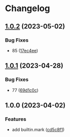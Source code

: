 # Changelog

## [1.0.2](https://github.com/Cassin01/wf.nvim/compare/v1.0.1...v1.0.2) (2023-05-02)


### Bug Fixes

* 85 ([17ec4ee](https://github.com/Cassin01/wf.nvim/commit/17ec4ee704be4f2e1391d263ee436ce2b39986a6))

## [1.0.1](https://github.com/Cassin01/wf.nvim/compare/v1.0.0...v1.0.1) (2023-04-28)


### Bug Fixes

* 77 ([69d1c0c](https://github.com/Cassin01/wf.nvim/commit/69d1c0cc0f550bb8766c84d2d635c618cb7a1004))

## 1.0.0 (2023-04-02)


### Features

* add builtin.mark ([cd5c8f1](https://github.com/Cassin01/wf.nvim/commit/cd5c8f1a085d053ecd1f130f5b8fd4a79c0f7cfa))

